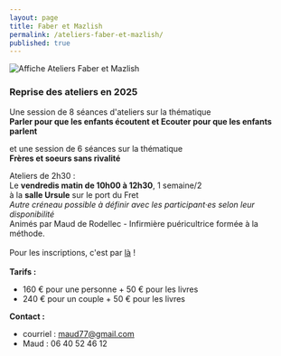 ```yaml
---
layout: page
title: Faber et Mazlish
permalink: /ateliers-faber-et-mazlish/
published: true
---
```

<img class="fit-picture" src="../../../assets/img/affiche-faber-mazlish-maud.jpg"
     alt="Affiche Ateliers Faber et Mazlish">

### **Reprise des ateliers en 2025**

Une session de 8 séances d'ateliers sur la thématique 
<br>**Parler pour que les enfants écoutent et Ecouter pour que les enfants parlent**

et une session de 6 séances sur la thématique
<br>**Frères et soeurs sans rivalité**
 
Ateliers de 2h30 :  
Le **vendredis matin de 10h00 à 12h30**, 1 semaine/2<br>
à la **salle Ursule** sur le port du Fret<br>
*Autre créneau possible à définir avec les participant·es selon leur disponibilité*<br>
Animés par Maud de Rodellec - Infirmière puéricultrice formée à la méthode.
<br>
<br>
Pour les inscriptions, c'est par [là](https://www.helloasso.com/associations/c-est-coaca-c-est-de-la-culture-d-ocytocine-pour-accorder-le-coeur-et-les-actes/evenements/ateliers-faber-et-mazlish-mardi-soir/widget-vignette) !
<br>
<br>
**Tarifs :**
- 160 € pour une personne + 50 € pour les livres
- 240 € pour un couple + 50 € pour les livres

**Contact :**
- courriel : <a href="mailto:maud77@gmail.com">maud77@gmail.com</a>
- Maud : 06 40 52 46 12

<br>
<br>
<!--<center><img class="fit-picture" src="../../../assets/img/affiche-faber-mazlish-maud.jpg" 
alt="Affiche Ateliers Faber et Mazlish - tous les jeudi matin du 9 mars au 11 mai à la Maison Ursule au Fret"></center>-->
